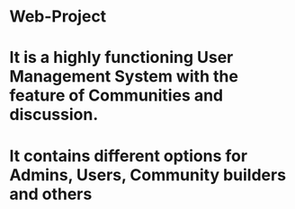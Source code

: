# Web-Project
# It is a highly functioning User Management System with the feature of Communities and discussion.
# It contains different options for Admins, Users, Community builders and others
